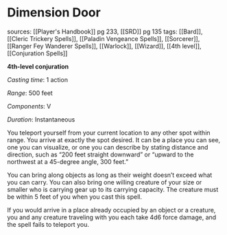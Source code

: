 # Dimension Door
sources: [[Player's Handbook]] pg 233, [[SRD]] pg 135
tags: [[Bard]], [[Cleric Trickery Spells]], [[Paladin Vengeance Spells]], [[Sorcerer]], [[Ranger Fey Wanderer Spells]], [[Warlock]], [[Wizard]], [[4th level]], [[Conjuration Spells]]

**4th-level conjuration**

*Casting time*: 1 action

*Range*: 500 feet

*Components*: V

*Duration*: Instantaneous

You teleport yourself from your current location to any other spot within range. You arrive at exactly the spot desired. It can be a place you can see, one you can visualize, or one you can describe by stating distance and direction, such as “200 feet straight downward” or “upward to the northwest at a 45-degree angle, 300 feet.”

You can bring along objects as long as their weight doesn’t exceed what you can carry. You can also bring one willing creature of your size or smaller who is carrying gear up to its carrying capacity. The creature must be within 5 feet of you when you cast this spell.

If you would arrive in a place already occupied by an object or a creature, you and any creature traveling with you each take 4d6 force damage, and the spell fails to teleport you.

